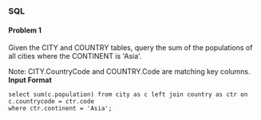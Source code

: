 ### SQL
#### Problem 1

Given the CITY and COUNTRY tables, query the sum of the populations of all cities where the CONTINENT is 'Asia'.

Note: CITY.CountryCode and COUNTRY.Code are matching key columns.
**Input Format**
```
select sum(c.population) from city as c left join country as ctr on c.countrycode = ctr.code
where ctr.continent = 'Asia';
```
